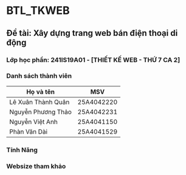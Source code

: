 # BTL_TKWEB
## Đề tài: Xây dựng trang web bán điện thoại di động


### Lớp học phần: 241IS19A01 - [THIẾT KẾ WEB - THỨ 7 CA 2]


### Danh sách thành viên
| Họ và tên   |MSV     | 
|------------|---------------|
| Lê Xuân Thành Quân | 25A4042220 |
| Nguyễn Phương Thảo | 25A4042231 |
| Nguyễn Việt Anh | 25A4041150 | 
| Phàn Văn Dài | 25A4041529 |


### Tính Năng

### Websize tham khảo

